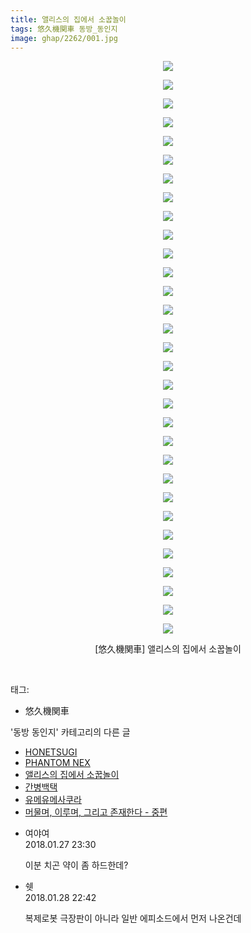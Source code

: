 ```yaml
---
title: 앨리스의 집에서 소꿉놀이
tags: 悠久機関車 동방_동인지
image: ghap/2262/001.jpg
---
```

<div class="article">
<p style="text-align: center; clear: none; float: none;"><img src="{{ site.nasurl }}/ghap/2262/001.jpg"/></p>
<p style="text-align: center; clear: none; float: none;"><img src="{{ site.nasurl }}/ghap/2262/002.jpg"/></p>
<p style="text-align: center; clear: none; float: none;"><img src="{{ site.nasurl }}/ghap/2262/003.jpg"/></p>
<p style="text-align: center; clear: none; float: none;"><img src="{{ site.nasurl }}/ghap/2262/004.jpg"/></p>
<p style="text-align: center; clear: none; float: none;"><img src="{{ site.nasurl }}/ghap/2262/005.jpg"/></p>
<p style="text-align: center; clear: none; float: none;"><img src="{{ site.nasurl }}/ghap/2262/006.jpg"/></p>
<p style="text-align: center; clear: none; float: none;"><img src="{{ site.nasurl }}/ghap/2262/007.jpg"/></p>
<p style="text-align: center; clear: none; float: none;"><img src="{{ site.nasurl }}/ghap/2262/008.jpg"/></p>
<p style="text-align: center; clear: none; float: none;"><img src="{{ site.nasurl }}/ghap/2262/009.jpg"/></p>
<p style="text-align: center; clear: none; float: none;"><img src="{{ site.nasurl }}/ghap/2262/010.jpg"/></p>
<p style="text-align: center; clear: none; float: none;"><img src="{{ site.nasurl }}/ghap/2262/011.jpg"/></p>
<p style="text-align: center; clear: none; float: none;"><img src="{{ site.nasurl }}/ghap/2262/012.jpg"/></p>
<p style="text-align: center; clear: none; float: none;"><img src="{{ site.nasurl }}/ghap/2262/013.jpg"/></p>
<p style="text-align: center; clear: none; float: none;"><img src="{{ site.nasurl }}/ghap/2262/014.jpg"/></p>
<p style="text-align: center; clear: none; float: none;"><img src="{{ site.nasurl }}/ghap/2262/015.jpg"/></p>
<p style="text-align: center; clear: none; float: none;"><img src="{{ site.nasurl }}/ghap/2262/016.jpg"/></p>
<p style="text-align: center; clear: none; float: none;"><img src="{{ site.nasurl }}/ghap/2262/017.jpg"/></p>
<p style="text-align: center; clear: none; float: none;"><img src="{{ site.nasurl }}/ghap/2262/018.jpg"/></p>
<p style="text-align: center; clear: none; float: none;"><img src="{{ site.nasurl }}/ghap/2262/019.jpg"/></p>
<p style="text-align: center; clear: none; float: none;"><img src="{{ site.nasurl }}/ghap/2262/020.jpg"/></p>
<p style="text-align: center; clear: none; float: none;"><img src="{{ site.nasurl }}/ghap/2262/021.jpg"/></p>
<p style="text-align: center; clear: none; float: none;"><img src="{{ site.nasurl }}/ghap/2262/022.jpg"/></p>
<p style="text-align: center; clear: none; float: none;"><img src="{{ site.nasurl }}/ghap/2262/023.jpg"/></p>
<p style="text-align: center; clear: none; float: none;"><img src="{{ site.nasurl }}/ghap/2262/024.jpg"/></p>
<p style="text-align: center; clear: none; float: none;"><img src="{{ site.nasurl }}/ghap/2262/025.jpg"/></p>
<p style="text-align: center; clear: none; float: none;"><img src="{{ site.nasurl }}/ghap/2262/026.jpg"/></p>
<p style="text-align: center; clear: none; float: none;"><img src="{{ site.nasurl }}/ghap/2262/027.jpg"/></p>
<p style="text-align: center; clear: none; float: none;"><img src="{{ site.nasurl }}/ghap/2262/028.jpg"/></p>
<p style="text-align: center; clear: none; float: none;"><img src="{{ site.nasurl }}/ghap/2262/029.jpg"/></p>
<p style="text-align: center; clear: none; float: none;"><img src="{{ site.nasurl }}/ghap/2262/030.jpg"/></p>
<p style="text-align: center; clear: none; float: none;"><img src="{{ site.nasurl }}/ghap/2262/031.jpg"/></p>
<p style="text-align: center; clear: none; float: none;">[悠久機関車] 앨리스의 집에서 소꿉놀이</p>
<p><br/></p>
</div><div class="tagTrail">
<p>태그: </p>
<ul>
<li>悠久機関車</li>
</ul>
</div><div class="another">
<p>'동방 동인지' 카테고리의 다른 글</p>
<ul>
<li><a href="/2016-09-21-ghap_2264">HONETSUGI</a></li>
<li><a href="/2016-09-21-ghap_2263">PHANTOM NEX</a></li>
<li><a href="/2016-09-21-ghap_2262">앨리스의 집에서 소꿉놀이</a></li>
<li><a href="/2016-09-21-ghap_2261">간병백택</a></li>
<li><a href="/2016-09-21-ghap_2259">유메유메사쿠라</a></li>
<li><a href="/2016-09-21-ghap_2256">머물며, 이루며, 그리고 존재한다 - 중편</a></li>
</ul>
</div><div class="cb_module cb_fluid">
<div class="cb_wrt cb_profile">
<div class="comment">
<ul>
<li class="cb_thumb_off" id="comment15185040">
<div class="cb_comment_area">
<div class="cb_info_area">
<div class="cb_section">
<span class="cb_nick_name">여야여</span>
</div>
<div class="cb_section">
<span class="cb_date">2018.01.27 23:30 </span>
</div>
</div>
<div class="cb_dsc_comment">
<p class="cb_dsc">
											이분 치곤 약이 좀 하드한데?
										</p>
</div>
</div></li>
<li class="cb_thumb_off" id="comment15185833">
<div class="cb_comment_area">
<div class="cb_info_area">
<div class="cb_section">
<span class="cb_nick_name">쉣</span>
</div>
<div class="cb_section">
<span class="cb_date">2018.01.28 22:42 </span>
</div>
</div>
<div class="cb_dsc_comment">
<p class="cb_dsc">
											복제로봇 극장판이 아니라 일반 에피소드에서 먼저 나온건데
										</p>
</div>
</div></li>
</ul>
</div>
</div><!-- commentList close -->
</div>